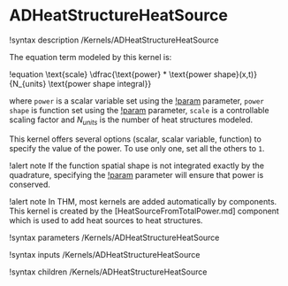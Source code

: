 # ADHeatStructureHeatSource

!syntax description /Kernels/ADHeatStructureHeatSource

The equation term modeled by this kernel is:

!equation
\text{scale} \dfrac{\text{power} * \text{power shape}(x,t)}{N_{units} \text{power shape integral}}

where `power` is a scalar variable set using the [!param](/Kernels/ADHeatStructureHeatSource/total_power) parameter,
`power shape` is function set using the [!param](/Kernels/ADHeatStructureHeatSource/power_shape_function) parameter,
`scale` is a controllable scaling factor and $N_{units}$ is the number of heat structures modeled.

This kernel offers several options (scalar, scalar variable, function) to specify the value of the power. To use only one,
set all the others to `1`.

!alert note
If the function spatial shape is not integrated exactly by the quadrature, specifying the
[!param](/Kernels/ADHeatStructureHeatSource/power_shape_integral_pp) parameter will ensure that
power is conserved.

!alert note
In THM, most kernels are added automatically by components. This kernel is created by the
[HeatSourceFromTotalPower.md] component which is used to add heat sources to heat structures.

!syntax parameters /Kernels/ADHeatStructureHeatSource

!syntax inputs /Kernels/ADHeatStructureHeatSource

!syntax children /Kernels/ADHeatStructureHeatSource
